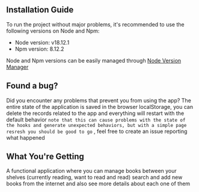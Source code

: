 ## Installation Guide

To run the project without major problems, it's recommended to use the following versions on Node and Npm:

- Node version: v18.12.1
- Npm version: 8.12.2

Node and Npm versions can be easily managed through [Node Version Manager](https://github.com/nvm-sh/nvm)

## Found a bug?

Did you encounter any problems that prevent you from using the app? The entire state of the application is saved in the
browser localStorage, you can delete the records related to the app and everything will restart with the default
behavior
```note that this can cause problems with the state of the hooks and generate unexpected behaviors, but with a simple page resresh you should be good to go```
, feel free to create an issue reporting what happened

## What You're Getting

A functional application where you can manage books between your shelves (currently reading, want to read and read)
search and add new books from the internet and also see more details about each one of them